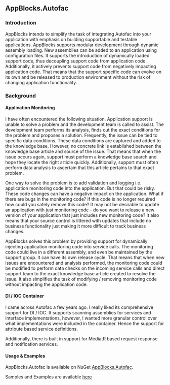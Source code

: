 ## AppBlocks.Autofac

### Introduction
AppBlocks intends to simplify the task of integrating Autofac into your application with emphasis on building supportable and testable applications. AppBlocks supports modular development through dynamic assembly loading. New assemblies can be added to an application using configuration files. It supports the introduction of dynamically loaded support code, thus decoupling support code from application code. Additionally, it actively prevents support code from negatively impacting application code. That means that the support specific code can evolve on its own and be released to production environment without the risk of changing application functionality. 

### Background
#### Application Monitoring
I have often encountered the following situation. Application support is unable to solve a problem and the development team is called to assist. The development team performs its analysis, finds out the exact conditions for the problem and proposes a solution. Frequently, the issue can be tied to specific data conditions. These data conditions are captured and added to the knowledge base. However, no concrete link is established between the knowledge base article and source of the issue. That means that when the issue occurs again, support must perform a knowledge base search and hope they locate the right article quickly. Additionally, support must often perform data analysis to ascertain that this article pertains to that exact problem. 

One way to solve the problem is to add validation and logging i.e. application monitoring code into the application. But that could be risky. These code changes can have a negative impact on the application. What if there are bugs in the monitoring code? If this code is no longer required how could you safely remove this code? It may not be desirable to update an application with just monitoring code - do you want to release a new version of your application that just includes new monitoring code? It also means that your source control is littered with updates that include no business functionality just making it more difficult to track business changes.

AppBlocks solves this problem by providing support for dynamically injecting application monitoring code into service calls. The monitoring code could live in a different assembly, and even be maintained by the support group. It can have its own release cycle. That means that when new issues are encountered and analysis performed, the monitoring code could be modified to perform data checks on the incoming service calls and direct support team to the exact knowledge base article created to resolve the issue. It also simplifies the task of modifying / removing monitoring code without impacting the application code. 

#### DI / IOC Container
I came across Autofac a few years ago. I really liked its comprehensive support for DI / IOC. It supports scanning assemblies for services and interface implementations, however, I wanted more granular control over what implementations were included in the container. Hence the support for attribute based service definitions. 

Additionally, there is built in support for MediatR based request response and notification services. 

#### Usage & Examples 
AppBlocks.Autofac is available on NuGet [AppBlocks.Autofac](https://www.nuget.org/packages/AppBlocks.Autofac/#). 

Samples and Examples are available [here](https://github.com/AdsophicSolutions/AppBlocks.Autofac.Examples)
